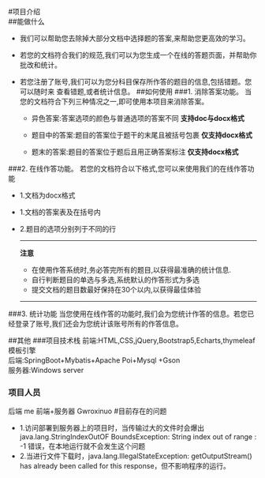 #项目介绍  
##能做什么

+ 我们可以帮助您去除掉大部分文档中选择题的答案,来帮助您更高效的学习。

+ 若您的文档符合我们的规范,我们可以为您生成一个在线的答题页面，并帮助你批改和统计。
+ 若您注册了账号,我们可以为您分科目保存所作答的题目的信息,包括错题。您可以随时来
  查看错题,或者统计信息。
  ##如何使用
  ###1. 消除答案功能。
  当您的文档符合下列三种情况之一,即可使用本项目来消除答案。
   + 异色答案:答案选项的颜色与普通选项的答案不同 **支持doc与docx格式**  

   + 题目中的答案:题目的答案位于题干的末尾且被括号包裹 **仅支持docx格式**

   + 题末的答案:题目的答案位于题后且用正确答案标注 **仅支持docx格式**


###2. 在线作答功能。
若您的文档符合以下格式,您可以来使用我们的在线作答功能  
   + 1.文档为docx格式
   + 1.文档的答案表及在括号内
   + 2.题目的选项分别列于不同的行

     ***
     **注意**  
     + 在使用作答系统时,务必答完所有的题目,以获得最准确的统计信息.
     + 自行判断题目的单选与多选,系统默认的作答形式为多选  
     + 提交文档的题目数最好保持在30个以内,以获得最佳体验
     ***

###3. 统计功能
当您使用在线作答的功能时,我们会为您统计作答的信息。若您已经登录了账号,我们还会为您统计该账号所有的作答信息。

##其他
###项目技术栈
前端:HTML,CSS,jQuery,Bootstrap5,Echarts,thymeleaf模板引擎  
后端:SpringBoot+Mybatis+Apache Poi+Mysql
+Gson  
服务器:Windows server
### 项目人员
后端 me
前端+服务器 Gwroxinuo
#目前存在的问题
+ 1.访问部署到服务器上的项目时，当传输过大的文件时会爆出java.lang.StringIndexOutOF BoundsException: String index out of range : -1 错误，在本地运行就不会发生这个问题
+ 2.当进行文件下载时，java.lang.IllegalStateException: getOutputStream() has already been called for this response，但不影响程序的运行。
